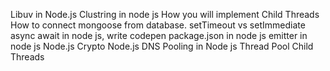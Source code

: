 Libuv in Node.js
Clustring in node js
How you will implement Child Threads
How to connect mongoose from database.
setTimeout vs setImmediate
async await in node js, write codepen
package.json in node js
emitter in node js
Node.js Crypto
Node.js DNS
Pooling in Node js
Thread Pool
Child Threads

